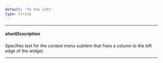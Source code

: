 ```yaml
---
default: 'To the left'
type: String
---
```

---
##### shortDescription
Specifies text for the context menu subitem that fixes a column to the left edge of the widget.

---
